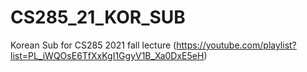 # CS285_21_KOR_SUB
Korean Sub for CS285 2021 fall lecture (https://youtube.com/playlist?list=PL_iWQOsE6TfXxKgI1GgyV1B_Xa0DxE5eH)
